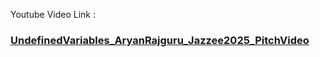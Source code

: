 Youtube Video Link :

### [UndefinedVariables_AryanRajguru_Jazzee2025_PitchVideo](https://youtu.be/ju77DEhz86w)
